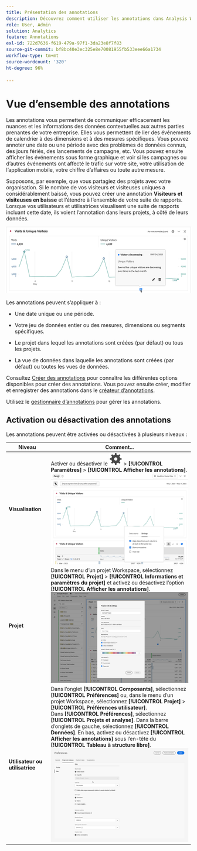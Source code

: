 ```yaml
---
title: Présentation des annotations
description: Découvrez comment utiliser les annotations dans Analysis Workspace.
role: User, Admin
solution: Analytics
feature: Annotations
exl-id: 722d7636-f619-479a-97f1-3da23e8f7f83
source-git-commit: bf8bc40e3ec325e8e70081955fb533eee66a1734
workflow-type: tm+mt
source-wordcount: '320'
ht-degree: 96%

---
```


# Vue d’ensemble des annotations

Les annotations vous permettent de communiquer efficacement les nuances et les informations des données contextuelles aux autres parties prenantes de votre entreprise. Elles vous permettent de lier des événements de calendrier à des dimensions et à des mesures spécifiques. Vous pouvez annoter une date ou une période avec des problèmes de données connus, des jours fériés, des lancements de campagne, etc. Vous pouvez ensuite afficher les événements sous forme graphique et voir si les campagnes ou d’autres événements ont affecté le trafic sur votre site, votre utilisation de l’application mobile, votre chiffre d’affaires ou toute autre mesure.

Supposons, par exemple, que vous partagiez des projets avec votre organisation. Si le nombre de vos visiteurs et visiteuses uniques a considérablement baissé, vous pouvez créer une annotation **Visiteurs et visiteuses en baisse** et l’étendre à l’ensemble de votre suite de rapports. Lorsque vos utilisateurs et utilisatrices visualisent une suite de rapports incluant cette date, ils voient l’annotation dans leurs projets, à côté de leurs données.

![Graphique linéaire avec annotation mise en surbrillance.](assets/annotation-example.png)

Les annotations peuvent s’appliquer à :

* Une date unique ou une période.

* Votre jeu de données entier ou des mesures, dimensions ou segments spécifiques.

* Le projet dans lequel les annotations sont créées (par défaut) ou tous les projets.

* La vue de données dans laquelle les annotations sont créées (par défaut) ou toutes les vues de données.

Consultez [Créer des annotations](create-annotations.md) pour connaître les différentes options disponibles pour créer des annotations. Vous pouvez ensuite créer, modifier et enregistrer des annotations dans le [créateur d’annotations](create-annotations.md#annotation-builder).

Utilisez le [gestionnaire d’annotations](manage-annotations.md) pour gérer les annotations.

## Activation ou désactivation des annotations

Les annotations peuvent être activées ou désactivées à plusieurs niveaux :

| Niveau | Comment... |
|---|---|
| **Visualisation** | Activer ou désactiver le ![Paramètre](/help/assets/icons/Setting.svg) > **[!UICONTROL Paramètres]** > **[!UICONTROL Afficher les annotations]**.<br/>![Activer ou désactiver les annotations pour une visualisation](assets/annotations-visualization.png) |
| **Projet** | Dans le menu d’un projet Workspace, sélectionnez **[!UICONTROL Projet]** > **[!UICONTROL Informations et paramètres du projet]** et activez ou désactivez l’option **[!UICONTROL Afficher les annotations]**.<br/>![Activer ou désactiver les annotations pour un projet](assets/annotations-project.png) |
| **Utilisateur ou utilisatrice** | Dans l’onglet **[!UICONTROL Composants]**, sélectionnez **[!UICONTROL Préférences]** ou, dans le menu d’un projet Workspace, sélectionnez **[!UICONTROL Projet]** > **[!UICONTROL Préférences utilisateur]**. <br/>Dans **[!UICONTROL Préférences]**, sélectionnez **[!UICONTROL Projets et analyse]**. Dans la barre d’onglets de gauche, sélectionnez **[!UICONTROL Données]**. En bas, activez ou désactivez **[!UICONTROL Afficher les annotations]** sous l’en-tête du **[!UICONTROL Tableau à structure libre]**.<br/>![Activer ou désactiver les annotations pour un utilisateur ou une utilisatrice](assets/annotations-user.png) |

<!--
# Annotations overview

Annotations in Workspace enable you to effectively communicate contextual data nuances and insights to your organization. They let you tie calendar events to specific dimensions/metrics. You can annotate a date or date range with known data issues, public holidays, campaign launches, etc. You can then graphically display events and see whether campaigns or other events have affected your site traffic, revenue, or any other metric.

For example, let's say you are sharing projects with your organization. If you had a major spike in traffic due to a marketing campaign, you could create a "Campaign launch date" annotation and scope it for your whole report suite. When your users view any data sets that included that date, they see the annotation within their projects, alongside their data.

![Annotation example](assets/annotation-example.png)

Keep this in mind:

* Annotations can be tied to a single date or to a date range.

* They can apply to your entire data set or to specified metrics, dimensions, or segments.

* They can apply to the project in which they were created (default) or to all projects.

* They can apply to the report suite in which they were created (default) or to all report suites.

## Permissions {#permissions}

By default, only Admins can create annotations. Users have rights to view annotations like they do with other other Analytics components (such as segments, calculated metrics, etc.).

However, Admins can give the [!UICONTROL Annotation Creation] permission (Analytics Tools) to users via the [Adobe Admin Console](https://experienceleague.adobe.com/docs/analytics/admin/admin-console/permissions/analytics-tools.html).

## Turn annotations on or off {#annotations-on-off}

Annotations can be turned on or off at several levels:

* At the Visualization level: [!UICONTROL Visualization] settings > [!UICONTROL Show annotations]

* At the Project level: [!UICONTROL Project info & settings] > [!UICONTROL Show annotations]

* At the User level: [!UICONTROL Components] > [!UICONTROL User preferences] > [!UICONTROL Data] > [!UICONTROL Show annotations]

![](assets/show-ann.png)

![](assets/show-ann2.png)
-->